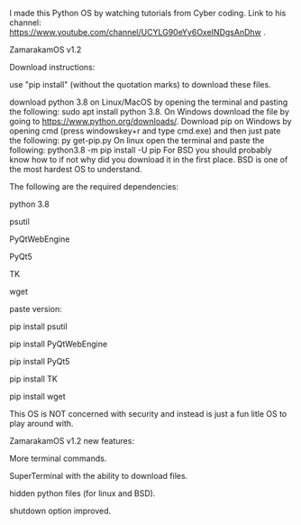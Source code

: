 I made this Python OS by watching tutorials from Cyber coding. Link to his channel: https://www.youtube.com/channel/UCYLG90eYy6OxeINDgsAnDhw .

ZamarakamOS v1.2

Download instructions:

use "pip install" (without the quotation marks) to download these files.

download python 3.8 on Linux/MacOS by opening the terminal and pasting the following: sudo apt install python 3.8.
On Windows download the file by going to https://www.python.org/downloads/.
Download pip on Windows by opening cmd (press windowskey+r and type cmd.exe) and then just pate the following: py get-pip.py
On linux open the terminal and paste the following: python3.8 -m pip install -U pip
For BSD you should probably know how to if not why did you download it in the first place. BSD is one of the most hardest OS to understand.

The following are the required dependencies:

python 3.8

psutil

PyQtWebEngine

PyQt5

TK

wget

paste version:

pip install psutil

pip install PyQtWebEngine

pip install PyQt5

pip install TK

pip install wget

This OS is NOT concerned with security and instead is just a fun litle OS to play around with.

ZamarakamOS v1.2 new features:

More terminal commands.

SuperTerminal with the ability to download files.

hidden python files (for linux and BSD).

shutdown option improved.

